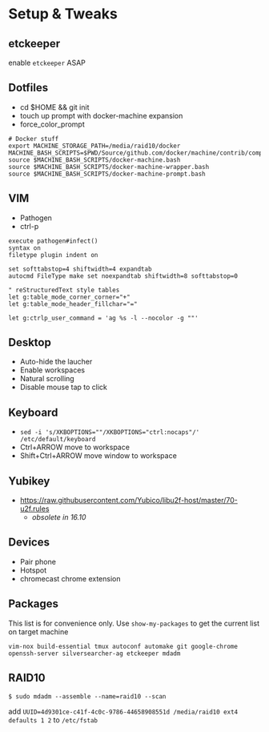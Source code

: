 Setup & Tweaks
==============

etckeeper
---------

enable `etckeeper` ASAP

Dotfiles
--------
- cd $HOME && git init
- touch up prompt with docker-machine expansion
- force_color_prompt
```
# Docker stuff
export MACHINE_STORAGE_PATH=/media/raid10/docker
MACHINE_BASH_SCRIPTS=$PWD/Source/github.com/docker/machine/contrib/completion/bash/
source $MACHINE_BASH_SCRIPTS/docker-machine.bash
source $MACHINE_BASH_SCRIPTS/docker-machine-wrapper.bash
source $MACHINE_BASH_SCRIPTS/docker-machine-prompt.bash
```

VIM
---
- Pathogen
- ctrl-p
```
execute pathogen#infect()
syntax on
filetype plugin indent on

set softtabstop=4 shiftwidth=4 expandtab
autocmd FileType make set noexpandtab shiftwidth=8 softtabstop=0

" reStructuredText style tables
let g:table_mode_corner_corner="+"
let g:table_mode_header_fillchar="="

let g:ctrlp_user_command = 'ag %s -l --nocolor -g ""'
```
Desktop
-------
- Auto-hide the laucher
- Enable workspaces
- Natural scrolling
- Disable mouse tap to click

Keyboard
--------

- `sed -i 's/XKBOPTIONS=""/XKBOPTIONS="ctrl:nocaps"/' /etc/default/keyboard`
- Ctrl+ARROW move to workspace
- Shift+Ctrl+ARROW move window to workspace

Yubikey
-------

- https://raw.githubusercontent.com/Yubico/libu2f-host/master/70-u2f.rules
  - _obsolete in 16.10_

Devices
-------
- Pair phone
- Hotspot
- chromecast chrome extension

Packages
-----------------

This list is for convenience only.  Use `show-my-packages` to get the current list on target machine

```
vim-nox build-essential tmux autoconf automake git google-chrome openssh-server silversearcher-ag etckeeper mdadm
```
RAID10
------

```
$ sudo mdadm --assemble --name=raid10 --scan
```
add `UUID=4d9301ce-c41f-4c0c-9786-44658908551d /media/raid10 ext4 	defaults 1 2` to `/etc/fstab`
